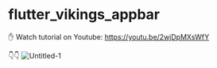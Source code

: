 # flutter_vikings_appbar

✋
Watch tutorial on Youtube: https://youtu.be/2wjDpMXsWfY

👇👇
![Untitled-1](https://user-images.githubusercontent.com/78899995/188467002-f1a3180c-09cb-47cc-aba0-dd88333a690d.jpg)
